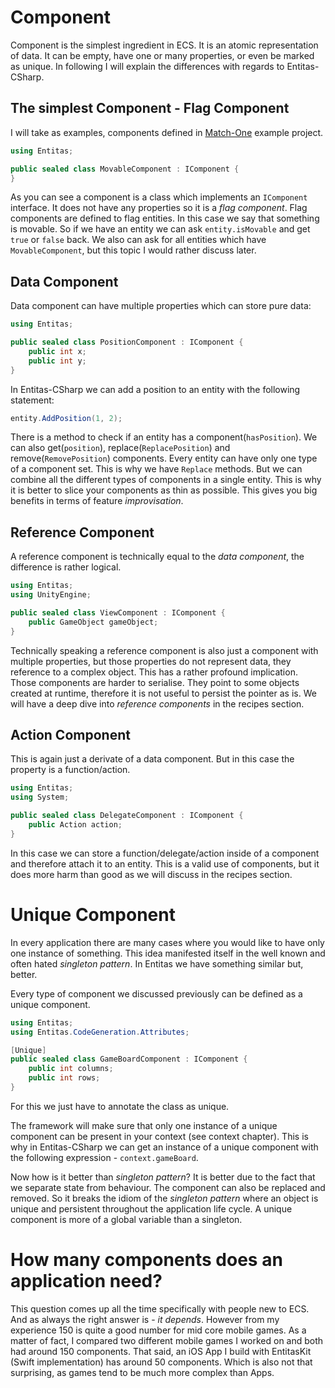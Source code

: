 # Component
Component is the simplest ingredient in ECS. It is an atomic representation of data. It can be empty, have one or many properties, or even be marked as unique. In following I will explain the differences with regards to Entitas-CSharp.

## The simplest Component - Flag Component
I will take as examples, components defined in [Match-One](https://github.com/sschmid/Match-One) example project.

```csharp
using Entitas;

public sealed class MovableComponent : IComponent {
}
```

As you can see a component is a class which implements an `IComponent` interface. It does not have any properties so it is a _flag component_. Flag components are defined to flag entities. In this case we say that something is movable. So if we have an entity we can ask `entity.isMovable` and get `true` or `false` back. We also can ask for all entities which have `MovableComponent`, but this topic I would rather discuss later.

## Data Component
Data component can have multiple properties which can store pure data:

```csharp
using Entitas;

public sealed class PositionComponent : IComponent {
    public int x;
    public int y;
}
```

In Entitas-CSharp we can add a position to an entity with the following statement:
```csharp
entity.AddPosition(1, 2);
```

There is a method to check if an entity has a component(`hasPosition`). We can also get(`position`), replace(`ReplacePosition`) and remove(`RemovePosition`) components. Every entity can have only one type of a component set. This is why we have `Replace` methods. But we can combine all the different types of components in a single entity. This is why it is better to slice your components as thin as possible. This gives you big benefits in terms of feature _improvisation_.

## Reference Component
A reference component is technically equal to the _data component_, the difference is rather logical.

```csharp
using Entitas;
using UnityEngine;

public sealed class ViewComponent : IComponent {
    public GameObject gameObject;
}
```

Technically speaking a reference component is also just a component with multiple properties, but those properties do not represent data, they reference to a complex object. This has a rather profound implication. Those components are harder to serialise. They point to some objects created at runtime, therefore it is not useful to persist the pointer as is. We will have a deep dive into _reference components_ in the recipes section.

## Action Component
This is again just a derivate of a data component. But in this case the property is a function/action.

```csharp
using Entitas;
using System;

public sealed class DelegateComponent : IComponent {
    public Action action;
}
```

In this case we can store a function/delegate/action inside of a component and therefore attach it to an entity. This is a valid use of components, but it does more harm than good as we will discuss in the recipes section.

# Unique Component
In every application there are many cases where you would like to have only one instance of something. This idea manifested itself in the well known and often hated _singleton pattern_. In Entitas we have something similar but, better.

Every type of component we discussed previously can be defined as a unique component.

```csharp
using Entitas;
using Entitas.CodeGeneration.Attributes;

[Unique]
public sealed class GameBoardComponent : IComponent {
    public int columns;
    public int rows;
}
```

For this we just have to annotate the class as unique.

The framework will make sure that only one instance of a unique component can be present in your context (see context chapter). This is why in Entitas-CSharp we can get an instance of a unique component with the following expression - `context.gameBoard`.

Now how is it better than _singleton pattern_? It is better due to the fact that we separate state from behaviour. The component can also be replaced and removed. So it breaks the idiom of the _singleton pattern_ where an object is unique and persistent throughout the application life cycle. A unique component is more of a global variable than a singleton.

# How many components does an application need?
This question comes up all the time specifically with people new to ECS. And as always the right answer is - _it depends_. However from my experience 150 is quite a good number for mid core mobile games. As a matter of fact, I compared two different mobile games I worked on and both had around 150 components. That said, an iOS App I build with EntitasKit (Swift implementation) has around 50 components. Which is also not that surprising, as games tend to be much more complex than Apps.
